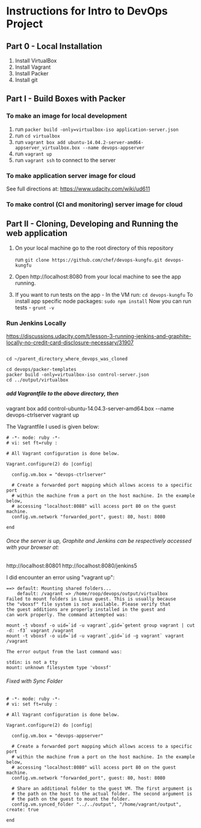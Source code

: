 Instructions for Intro to DevOps Project
========================================

## Part 0 - Local Installation

1. Install VirtualBox
2. Install Vagrant
3. Install Packer
4. Install git

## Part I - Build Boxes with Packer

### To make an image for local development
1. run `packer build -only=virtualbox-iso application-server.json`
2. run `cd virtualbox`
3. run `vagrant box add ubuntu-14.04.2-server-amd64-appserver_virtualbox.box --name devops-appserver`
4. run `vagrant up`
5. run `vagrant ssh` to connect to the server


### To make application server image for cloud

See full directions at: https://www.udacity.com/wiki/ud611

### To make control (CI and monitoring) server image for cloud

## Part II - Cloning, Developing and Running the web application

1. On your local machine go to the root directory of this repository

    run `git clone https://github.com/chef/devops-kungfu.git devops-kungfu`

2. Open http://localhost:8080 from your local machine to see the app running.

3. If you want to run tests on the app - 
    In the VM run:
    `cd devops-kungfu`
    To install app specific node packages: 
    `sudo npm install`
    Now you can run tests - `grunt -v`
                                     

### Run Jenkins Locally

https://discussions.udacity.com/t/lesson-3-running-jenkins-and-graphite-locally-no-credit-card-disclosure-necessary/31907

```

cd ~/parent_directory_where_devops_was_cloned

cd devops/packer-templates
packer build -only=virtualbox-iso control-server.json
cd ../output/virtualbox

```

##### add Vagrantfile to the above directory, then

vagrant box add control-ubuntu-14.04.3-server-amd64.box --name devops-ctrlserver
vagrant up

The Vagrantfile I used is given below:

```
# -*- mode: ruby -*-
# vi: set ft=ruby :

# All Vagrant configuration is done below. 

Vagrant.configure(2) do |config|

  config.vm.box = "devops-ctrlserver"

  # Create a forwarded port mapping which allows access to a specific port
  # within the machine from a port on the host machine. In the example below,
  # accessing "localhost:8088" will access port 80 on the guest machine.
  config.vm.network "forwarded_port", guest: 80, host: 8080

end
```

###### Once the server is up, Graphite and Jenkins can be respectively accessed with your browser at:
http://localhost:80801
http://localhost:8080/jenkins5

I did encounter an error using "vagrant up":

```
==> default: Mounting shared folders...
    default: /vagrant => /home/roop/devops/output/virtualbox
Failed to mount folders in Linux guest. This is usually because
the "vboxsf" file system is not available. Please verify that
the guest additions are properly installed in the guest and
can work properly. The command attempted was:

mount -t vboxsf -o uid=`id -u vagrant`,gid=`getent group vagrant | cut -d: -f3` vagrant /vagrant
mount -t vboxsf -o uid=`id -u vagrant`,gid=`id -g vagrant` vagrant /vagrant

The error output from the last command was:

stdin: is not a tty
mount: unknown filesystem type 'vboxsf'

```

###### Fixed with Sync Folder

```
# -*- mode: ruby -*-
# vi: set ft=ruby :

# All Vagrant configuration is done below. 

Vagrant.configure(2) do |config|

  config.vm.box = "devops-appserver"

  # Create a forwarded port mapping which allows access to a specific port
  # within the machine from a port on the host machine. In the example below,
  # accessing "localhost:8080" will access port 80 on the guest machine.
  config.vm.network "forwarded_port", guest: 80, host: 8080

  # Share an additional folder to the guest VM. The first argument is
  # the path on the host to the actual folder. The second argument is
  # the path on the guest to mount the folder.
  config.vm.synced_folder "../../output", "/home/vagrant/output", create: true

end
```
